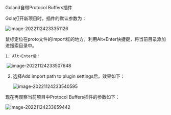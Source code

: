 Goland自带Protocol Buffers插件

Gola打开新项目时，插件的默认参数为：

![image-20221124233351126](https://cdn.jsdelivr.net/gh/sfdsv/pic/img/202211242333198.png)



鼠标定位在proto文件的import红的地方，利用Alt+Enter快捷键，将当前目录添加进搜索目录中。



	1. Alt+Enter后：

​		![image-20221124233507648](https://cdn.jsdelivr.net/gh/sfdsv/pic/img/202211242335671.png)

2. 选择Add import path to plugin settings后，效果如下：

   ![image-20221124233540595](https://cdn.jsdelivr.net/gh/sfdsv/pic/img/202211242335633.png)

   

现在再观察当前项目中Protocol Buffers插件的参数如下：

![image-20221124233659442](https://cdn.jsdelivr.net/gh/sfdsv/pic/img/202211242336539.png)
